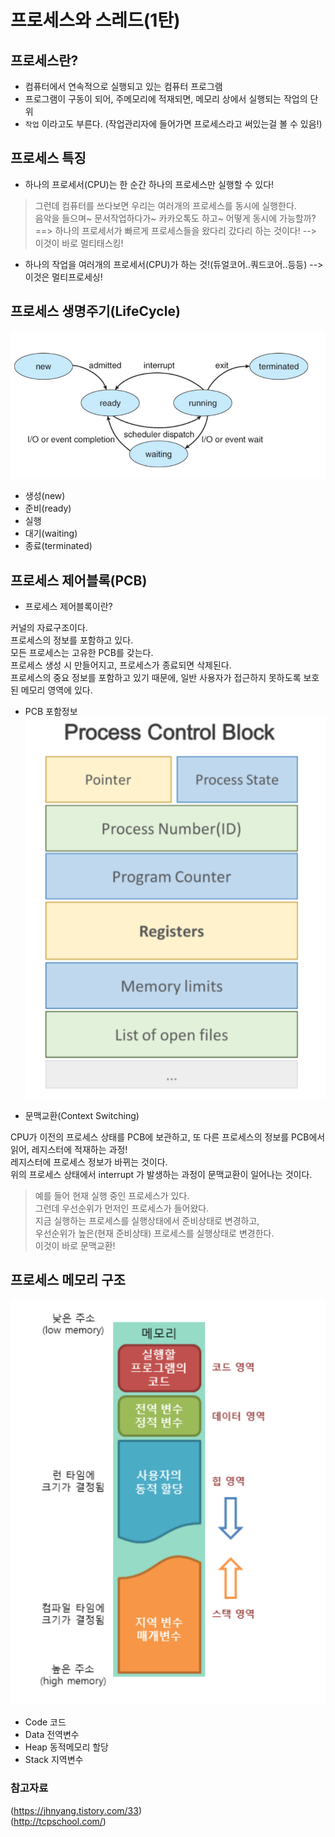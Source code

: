 # 프로세스와 스레드(1탄)  


## 프로세스란?  

- 컴퓨터에서 연속적으로 실행되고 있는 컴퓨터 프로그램  
- 프로그램이 구동이 되어, 주메모리에 적재되면, 메모리 상에서 실행되는 작업의 단위  
- `작업` 이라고도 부른다. (작업관리자에 들어가면 프로세스라고 써있는걸 볼 수 있음!)  

## 프로세스 특징  

- 하나의 프로세서(CPU)는 한 순간 하나의 프로세스만 실행할 수 있다!  
> 그런데 컴퓨터를 쓰다보면 우리는 여러개의 프로세스를 동시에 실행한다.  
> 음악을 들으며~ 문서작업하다가~ 카카오톡도 하고~ 어떻게 동시에 가능할까?  
==> 하나의 프로세서가 빠르게 프로세스들을 왔다리 갔다리 하는 것이다! --> 이것이 바로 멀티태스킹!  

- 하나의 작업을 여러개의 프로세서(CPU)가 하는 것!(듀얼코어..쿼드코어..등등) --> 이것은 멀티프로세싱!  


## 프로세스 생명주기(LifeCycle)  

![프로세스상태](../images/프로세스와스레드2.PNG)  

- 생성(new)  
- 준비(ready)    
- 실행
- 대기(waiting)  
- 종료(terminated)  

## 프로세스 제어블록(PCB)  

- 프로세스 제어블록이란?  

커널의 자료구조이다.  
프로세스의 정보를 포함하고 있다.  
모든 프로세스는 고유한 PCB를 갖는다.  
프로세스 생성 시 만들어지고, 프로세스가 종료되면 삭제된다.  
프로세스의 중요 정보를 포함하고 있기 때문에, 일반 사용자가 접근하지 못하도록 보호된 메모리 영역에 있다.  


- PCB 포함정보  
 ![PCB 포함정보](../images/프로세스와스레드3.PNG)  
 
 
- 문맥교환(Context Switching)  

CPU가 이전의 프로세스 상태를 PCB에 보관하고, 또 다른 프로세스의 정보를 PCB에서 읽어, 레지스터에 적재하는 과정!  
레지스터에 프로세스 정보가 바뀌는 것이다.  
위의 프로세스 상태에서 interrupt 가 발생하는 과정이 문맥교환이 일어나는 것이다.  
> 예를 들어 현재 실행 중인 프로세스가 있다.  
> 그런데 우선순위가 먼저인 프로세스가 들어왔다.  
> 지금 실행하는 프로세스를 실행상태에서 준비상태로 변경하고,  
> 우선순위가 높은(현재 준비상태) 프로세스를 실행상태로 변경한다.  
> 이것이 바로 문맥교환!  

## 프로세스 메모리 구조  

![프로세스메모리구조](../images/프로세스와스레드4.PNG)

- Code 코드  
- Data 전역변수  
- Heap 동적메모리 할당  
- Stack 지역변수  


### 참고자료  

(https://jhnyang.tistory.com/33)  
(http://tcpschool.com/)  


 
 




  

